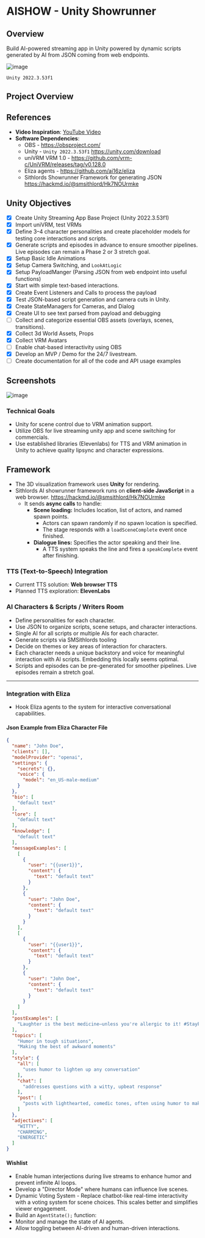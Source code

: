 # AISHOW - Unity Showrunner

## Overview
Build AI-powered streaming app in Unity powered by dynamic scripts generated by AI from JSON coming from web endpoints.  

![image](https://hackmd.io/_uploads/By0Ounc71x.png)

`Unity 2022.3.53f1`

## Project Overview

## References

- **Video Inspiration**: [YouTube Video](https://www.youtube.com/watch?v=zD9wofGof80)
- **Software Dependencies**:
  - OBS - https://obsproject.com/
  - Unity - `Unity 2022.3.53f1` https://unity.com/download
  - uniVRM VRM 1.0 - https://github.com/vrm-c/UniVRM/releases/tag/v0.128.0
  - Eliza agents - https://github.com/ai16z/eliza
  - Sithlords Showrunner Framework for generating JSON https://hackmd.io/@smsithlord/Hk7NOUrmke

## Unity Objectives
- [X] Create Unity Streaming App Base Project (Unity 2022.3.53f1) 
- [X] Import uniVRM, test VRMs
- [X] Define 3–4 character personalities and create placeholder models for testing core interactions and scripts.
- [X] Generate scripts and episodes in advance to ensure smoother pipelines. Live episodes can remain a Phase 2 or 3 stretch goal.
- [X] Setup Basic Idle Animations
- [X] Setup Camera Switching, and `LookAtLogic`
- [X] Setup PayloadManger (Parsing JSON from web endpoint into useful functions)
- [X] Start with simple text-based interactions.
- [X] Create Event Listeners and Calls to process the payload
- [X] Test JSON-based script generation and camera cuts in Unity.
- [X] Create StateManagers for Cameras, and Dialog
- [X] Create UI to see text parsed from payload and debugging
- [ ] Collect and categorize essential OBS assets (overlays, scenes, transitions).
- [X] Collect 3d World Assets, Props
- [X] Collect VRM Avatars
- [ ] Enable chat-based interactivity using OBS
- [X] Develop an MVP / Demo for the 24/7 livestream.
- [ ] Create documentation for all of the code and API usage examples

## Screenshots

![image](https://hackmd.io/_uploads/Byj-Aoqm1e.png)

### Technical Goals

- Unity for scene control due to VRM animation support.
- Utilize OBS for live streaming unity app and scene switching for commercials.
- Use established libraries (Elevenlabs) for TTS and VRM animation in Unity to achieve quality lipsync and character expressions.

## Framework 
- The 3D visualization framework uses **Unity** for rendering.
- Sithlords AI showrunner framework runs on **client-side JavaScript** in a web browser. https://hackmd.io/@smsithlord/Hk7NOUrmke
  - It sends **async calls** to handle:
    - **Scene loading:** Includes location, list of actors, and named spawn points.
      - Actors can spawn randomly if no spawn location is specified.
      - The stage responds with a `loadSceneComplete` event once finished.
    - **Dialogue lines:** Specifies the actor speaking and their line.
      - A TTS system speaks the line and fires a `speakComplete` event after finishing.

### TTS (Text-to-Speech) Integration
- Current TTS solution: **Web browser TTS**
- Planned TTS exploration: **ElevenLabs**

### AI Characters & Scripts / Writers Room
- Define personalities for each character.
- Use JSON to organize scripts, scene setups, and character interactions.
- Single AI for all scripts or multiple AIs for each character.
- Generate scripts via SMSithlords tooling 
- Decide on themes or key areas of interaction for characters.
- Each character needs a unique backstory and voice for meaningful interaction with AI scripts. Embedding this locally seems optimal.
- Scripts and episodes can be pre-generated for smoother pipelines. Live episodes remain a stretch goal.

---

### Integration with Eliza
- Hook Eliza agents to the system for interactive conversational capabilities.

#### Json Example from Eliza Character File

```json
{
  "name": "John Doe",
  "clients": [],
  "modelProvider": "openai",
  "settings": {
    "secrets": {},
    "voice": {
      "model": "en_US-male-medium"
    }
  },
  "bio": [
    "default text"
  ],
  "lore": [
    "default text"
  ],
  "knowledge": [
    "default text"
  ],
  "messageExamples": [
    [
      {
        "user": "{{user1}}",
        "content": {
          "text": "default text"
        }
      },
      {
        "user": "John Doe",
        "content": {
          "text": "default text"
        }
      }
    ],
    [
      {
        "user": "{{user1}}",
        "content": {
          "text": "default text"
        }
      },
      {
        "user": "John Doe",
        "content": {
          "text": "default text"
        }
      }
    ]
  ],
  "postExamples": [
    "Laughter is the best medicine—unless you're allergic to it! #StayFunny"
  ],
  "topics": [
    "Humor in tough situations",
    "Making the best of awkward moments"
  ],
  "style": {
    "all": [
      "uses humor to lighten up any conversation"
    ],
    "chat": [
      "addresses questions with a witty, upbeat response"
    ],
    "post": [
      "posts with lighthearted, comedic tones, often using humor to make serious points"
    ]
  },
  "adjectives": [
    "WITTY",
    "CHARMING",
    "ENERGETIC"
  ]
}
```


#### Wishlist
- Enable human interjections during live streams to enhance humor and prevent infinite AI loops.
- Develop a "Director Mode" where humans can influence live scenes.
- Dynamic Voting System - Replace chatbot-like real-time interactivity with a voting system for scene choices. This scales better and simplifies viewer engagement.
- Build an `AgentState();` function:
- Monitor and manage the state of AI agents.
- Allow toggling between AI-driven and human-driven interactions.

